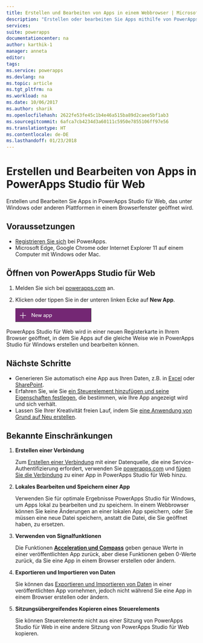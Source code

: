 ```yaml
---
title: Erstellen und Bearbeiten von Apps in einem Webbrowser | Microsoft-Dokumentation
description: "Erstellen oder bearbeiten Sie Apps mithilfe von PowerApps Studio für Web in einem Browser."
services: 
suite: powerapps
documentationcenter: na
author: karthik-1
manager: anneta
editor: 
tags: 
ms.service: powerapps
ms.devlang: na
ms.topic: article
ms.tgt_pltfrm: na
ms.workload: na
ms.date: 10/06/2017
ms.author: sharik
ms.openlocfilehash: 2622fe53fe45c1b4e46a515ba89d2caee5bf1ab3
ms.sourcegitcommit: 6afca7cb4234d3a60111c5950e7855106ff97e56
ms.translationtype: HT
ms.contentlocale: de-DE
ms.lasthandoff: 01/23/2018
---
```

# <a name="create-or-edit-apps-in-powerapps-studio-for-web"></a>Erstellen und Bearbeiten von Apps in PowerApps Studio für Web
Erstellen und Bearbeiten Sie Apps in PowerApps Studio für Web, das unter Windows oder anderen Plattformen in einem Browserfenster geöffnet wird.

## <a name="prerequisites"></a>Voraussetzungen

* [Registrieren Sie sich](signup-for-powerapps.md) bei PowerApps.
* Microsoft Edge, Google Chrome oder Internet Explorer 11 auf einem Computer mit Windows oder Mac.

## <a name="open-powerapps-studio-for-web"></a>Öffnen von PowerApps Studio für Web
1. Melden Sie sich bei [powerapps.com](http://go.microsoft.com/fwlink/p/?LinkId=708209) an.
2. Klicken oder tippen Sie in der unteren linken Ecke auf **New App**.
   
    ![„Neue App“ in der linken Navigationsleiste](./media/create-app-browser/left-nav.png)

PowerApps Studio für Web wird in einer neuen Registerkarte in Ihrem Browser geöffnet, in dem Sie Apps auf die gleiche Weise wie in PowerApps Studio für Windows erstellen und bearbeiten können.

## <a name="next-steps"></a>Nächste Schritte
* Generieren Sie automatisch eine App aus Ihren Daten, z.B. in [Excel](get-started-create-from-data.md) oder [SharePoint](app-from-sharepoint.md).
* Erfahren Sie, wie Sie [ein Steuerelement hinzufügen und seine Eigenschaften festlegen](add-configure-controls.md), die bestimmen, wie Ihre App angezeigt wird und sich verhält.
* Lassen Sie Ihrer Kreativität freien Lauf, indem Sie [eine Anwendung von Grund auf Neu erstellen](get-started-create-from-blank.md).

## <a name="known-limitations"></a>Bekannte Einschränkungen
1. **Erstellen einer Verbindung**
   
    Zum [Erstellen einer Verbindung](add-manage-connections.md) mit einer Datenquelle, die eine Service-Authentifizierung erfordert, verwenden Sie [powerapps.com](https://web.powerapps.com) und [fügen Sie die Verbindung](add-data-connection.md) zu einer App in PowerApps Studio für Web hinzu.
2. **Lokales Bearbeiten und Speichern einer App**
   
    Verwenden Sie für optimale Ergebnisse PowerApps Studio für Windows, um Apps lokal zu bearbeiten und zu speichern. In einem Webbrowser können Sie keine Änderungen an einer lokalen App speichern, oder Sie müssen eine neue Datei speichern, anstatt die Datei, die Sie geöffnet haben, zu ersetzen.
3. **Verwenden von Signalfunktionen**
   
    Die Funktionen **[Acceleration und Compass](functions/signals.md)** geben genaue Werte in einer veröffentlichten App zurück, aber diese Funktionen geben 0-Werte zurück, da Sie eine App in einem Browser erstellen oder ändern.
4. **Exportieren und Importieren von Daten**
   
    Sie können das [Exportieren und Importieren von Daten](controls/control-export-import.md) in einer veröffentlichten App vornehmen, jedoch nicht während Sie eine App in einem Browser erstellen oder ändern.
5. **Sitzungsübergreifendes Kopieren eines Steuerelements**
   
    Sie können Steuerelemente nicht aus einer Sitzung von PowerApps Studio für Web in eine andere Sitzung von PowerApps Studio für Web kopieren.

